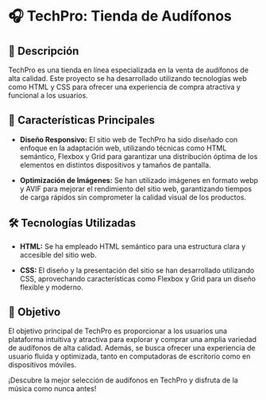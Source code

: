 # 🎧 TechPro: Tienda de Audífonos

## 📝 Descripción
TechPro es una tienda en línea especializada en la venta de audífonos de alta calidad. Este proyecto se ha desarrollado utilizando tecnologías web como HTML y CSS para ofrecer una experiencia de compra atractiva y funcional a los usuarios.

## 🚀 Características Principales
- **Diseño Responsivo:** El sitio web de TechPro ha sido diseñado con enfoque en la adaptación web, utilizando técnicas como HTML semántico, Flexbox y Grid para garantizar una distribución óptima de los elementos en distintos dispositivos y tamaños de pantalla.
  
- **Optimización de Imágenes:** Se han utilizado imágenes en formato webp y AVIF para mejorar el rendimiento del sitio web, garantizando tiempos de carga rápidos sin comprometer la calidad visual de los productos.

## 🛠️ Tecnologías Utilizadas
- **HTML:** Se ha empleado HTML semántico para una estructura clara y accesible del sitio web.
  
- **CSS:** El diseño y la presentación del sitio se han desarrollado utilizando CSS, aprovechando características como Flexbox y Grid para un diseño flexible y moderno.

## 🎯 Objetivo
El objetivo principal de TechPro es proporcionar a los usuarios una plataforma intuitiva y atractiva para explorar y comprar una amplia variedad de audífonos de alta calidad. Además, se busca ofrecer una experiencia de usuario fluida y optimizada, tanto en computadoras de escritorio como en dispositivos móviles.

¡Descubre la mejor selección de audífonos en TechPro y disfruta de la música como nunca antes!
